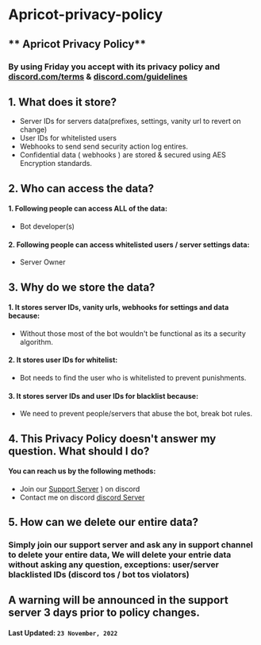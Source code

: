 # Apricot-privacy-policy
## ** Apricot Privacy Policy** 
 ### By using Friday you accept with its privacy policy and [discord.com/terms](https://discord.com/terms) & [discord.com/guidelines](https://discord.com/guidelines) 
  
 ## 1. What does it store? 
  
  - Server IDs for servers data(prefixes, settings, vanity url to revert on change) 
  - User IDs for whitelisted users 
  - Webhooks to send send security action log entires. 
  - Confidential data ( webhooks ) are stored & secured using AES Encryption standards. 
  
 ## 2. Who can access the data? 
  
  #### 1. Following people can access ALL of the data: 
  -  Bot developer(s) 
  
 #### 2. Following people can access whitelisted users / server settings data: 
 - Server Owner 
  
  
 ## 3. Why do we store the data? 
  
 #### 1. It stores server IDs, vanity urls, webhooks for settings and data because: 
 - Without those most of the bot wouldn't be functional as its a security algorithm. 
  
 #### 2. It stores user IDs for whitelist: 
 - Bot needs to find the user who is whitelisted to prevent punishments. 
  
 #### 3. It stores server IDs and user IDs for blacklist because: 
 - We need to prevent people/servers that abuse the bot, break bot rules. 
  
  
 ## 4. This Privacy Policy doesn't answer my question. What should I do? 
  
 #### You can reach us by the following methods: 
 - Join our [Support Server](https://discord.gg/JJ3bXjNz2U)
) on discord 
 - Contact me on discord [discord Server](https://discord.gg/JJ3bXjNz2U) 
  
 ## 5. How can we delete our entire data? 
  
 ### Simply join our support server and ask any in support channel to delete your entire data, We will delete your entrie data without asking any question, exceptions: user/server blacklisted IDs (discord tos / bot tos violators) 
  
  
 ## A warning will be announced in the support server 3 days prior to policy changes. 
 #### **Last Updated:**  `23 November, 2022`
